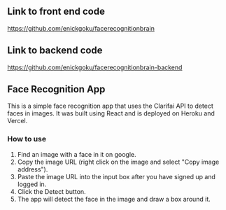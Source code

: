## Link to front end code

https://github.com/enickgoku/facerecognitionbrain

## Link to backend code

https://github.com/enickgoku/facerecognitionbrain-backend


## Face Recognition App

This is a simple face recognition app that uses the Clarifai API to detect faces in images. It was built using React and is deployed on Heroku and Vercel.

### How to use

1. Find an image with a face in it on google.
2. Copy the image URL (right click on the image and select "Copy image address").
3. Paste the image URL into the input box after you have signed up and logged in.
4. Click the Detect button.
5. The app will detect the face in the image and draw a box around it.
